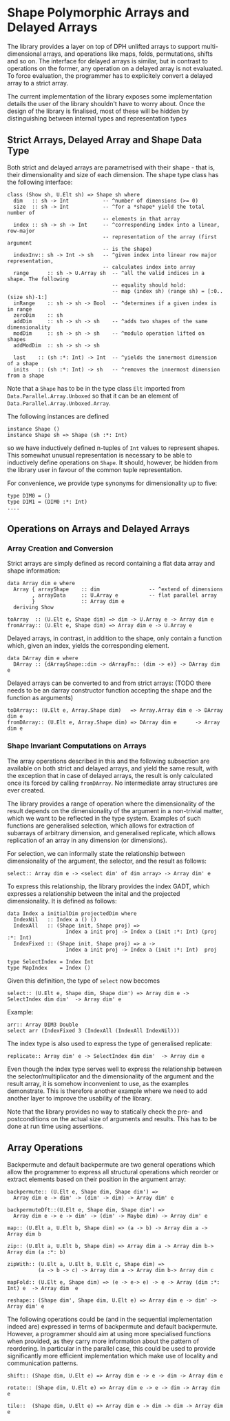 # Shape Polymorphic Arrays and Delayed Arrays



The library provides a layer on top of DPH unlifted arrays to support multi-dimensional arrays, and operations 
like maps, folds, permutations, shifts and so on. The interface for delayed arrays is similar, but in contrast 
to operations on the former, any operation on a delayed array is not evaluated. To force evaluation, the programmer
has to explicitely convert a delayed array to a strict array. 



The current implementation of the library exposes some implementation details the user of the library shouldn't 
have to worry about. Once the design of the library is finalised, most of these will be hidden by distinguishing 
between internal types and representation types


## Strict Arrays, Delayed Array and Shape Data Type



Both strict and delayed arrays are parametrised with their shape - that is, their dimensionality and size 
of each dimension. The shape type class has the following interface:


```wiki
class (Show sh, U.Elt sh) => Shape sh where
  dim   :: sh -> Int           -- ^number of dimensions (>= 0)
  size  :: sh -> Int           -- ^for a *shape* yield the total number of 
                               -- elements in that array
  index :: sh -> sh -> Int     -- ^corresponding index into a linear, row-major 
                               -- representation of the array (first argument
                               -- is the shape)
  indexInv:: sh -> Int -> sh   -- ^given index into linear row major representation,
                               -- calculates index into array
  range      :: sh -> U.Array sh  -- ^all the valid indices in a shape. The following
                                  -- equality should hold: 
                                  -- map (index sh) (range sh) = [:0..(size sh)-1:]
  inRange    :: sh -> sh -> Bool  -- ^determines if a given index is in range
  zeroDim    :: sh                
  addDim     :: sh -> sh -> sh    -- ^adds two shapes of the same dimensionality
  modDim     :: sh -> sh -> sh    -- ^modulo operation lifted on shapes
  addModDim  :: sh -> sh -> sh

  last    :: (sh :*: Int) -> Int  -- ^yields the innermost dimension of a shape
  inits   :: (sh :*: Int) -> sh   -- ^removes the innermost dimension from a shape
```


Note that a `Shape` has to be in the type class `Elt` imported from `Data.Parallel.Array.Unboxed` so 
that it can be an element of  `Data.Parallel.Array.Unboxed.Array`.



The following instances are defined


```wiki
instance Shape () 
instance Shape sh => Shape (sh :*: Int) 
```


so we have inductively defined n-tuples of `Int` values to represent shapes. This somewhat unusual representation
is necessary to be able to inductively define operations on `Shape`. It should, however, be hidden from the library
user in favour of the common tuple representation.



For convenience, we provide type synonyms for dimensionality up to five:


```wiki
type DIM0 = ()
type DIM1 = (DIM0 :*: Int)
....
```

## Operations on Arrays and Delayed Arrays


### Array Creation and Conversion



Strict arrays are simply defined as record containing a flat data array and shape information:


```wiki
data Array dim e where
  Array { arrayShape    :: dim                -- ^extend of dimensions
        , arrayData     :: U.Array e          -- flat parallel array
        }               :: Array dim e
  deriving Show

toArray  :: (U.Elt e, Shape dim) => dim -> U.Array e -> Array dim e
fromArray:: (U.Elt e, Shape dim) => Array dim e -> U.Array e 
```


Delayed arrays, in contrast, in addition to the shape, only contain a function which, given an index,
yields the corresponding element.


```wiki
data DArray dim e where 
  DArray :: {dArrayShape::dim -> dArrayFn:: (dim -> e)} -> DArray dim e
```


Delayed arrays can be converted to and from strict arrays:
(TODO there needs to be an darray constructor function accepting the shape and the function as arguments)


```wiki
toDArray:: (U.Elt e, Array.Shape dim)   => Array.Array dim e -> DArray dim e
fromDArray:: (U.Elt e, Array.Shape dim) => DArray dim e      -> Array dim e
```

### Shape Invariant Computations on Arrays



The array operations described in this and the following subsection
are available on both strict and delayed arrays, and yield the same
result, with the exception that in case of delayed arrays, the result
is only calculated once its forced by calling `fromDArray`. No
intermediate array structures are ever created.



The library provides a range of operation where the dimensionality of
the result depends on the dimensionality of the argument in a
non-trivial matter, which we want to be reflected in the type system. 
Examples of such functions are generalised selection, which allows for 
extraction of subarrays of arbitrary dimension, and generalised replicate,
which allows replication of an array in any dimension (or dimensions). 



For selection, we can informally state the relationship between dimensionality of
the argument, the selector, and the result as follows:


```wiki
select:: Array dim e -> <select dim' of dim array> -> Array dim' e
```


To express this relationship, the library provides the index GADT,
which expresses a relationship between the inital and the projected
dimensionality. It is defined as follows:


```wiki
data Index a initialDim projectedDim where
  IndexNil   :: Index a () ()
  IndexAll   :: (Shape init, Shape proj) =>      
                   Index a init proj -> Index a (init :*: Int) (proj :*: Int)
  IndexFixed :: (Shape init, Shape proj) => a -> 
                   Index a init proj -> Index a (init :*: Int)  proj

type SelectIndex = Index Int
type MapIndex    = Index ()
```


Given this definition, the type of `select` now becomes


```wiki
select:: (U.Elt e, Shape dim, Shape dim') => Array dim e -> SelectIndex dim dim'  -> Array dim' e
```


Example:


```wiki
arr:: Array DIM3 Double
select arr (IndexFixed 3 (IndexAll (IndexAll IndexNil)))
```


The index type is also used to express the type of generalised replicate:


```wiki
replicate:: Array dim' e -> SelectIndex dim dim'  -> Array dim e
```


Even though the index type serves well to express the relationship
between the selector/multiplicator and the dimensionality of the
argument and the result array, it is somehow inconvenient to use, as
the examples demonstrate. This is therefore another example where we
need to add another layer to improve the usability of the library. 



Note that the library provides no way to statically check the pre- and
postconditions on the actual size of arguments and results. This has
to be done at run time using assertions.


## Array Operations



   
Backpermute and default backpermute are two general operations which allow 
the programmer to express all structural operations which reorder or extract
elements based on their position in the argument array:


```wiki
backpermute:: (U.Elt e, Shape dim, Shape dim') => 
  Array dim e -> dim' -> (dim' -> dim) -> Array dim' e

backpermuteDft::(U.Elt e, Shape dim, Shape dim') => 
  Array dim e -> e -> dim' -> (dim' -> Maybe dim) -> Array dim' e
```

```wiki
map:: (U.Elt a, U.Elt b, Shape dim) => (a -> b) -> Array dim a -> Array dim b

zip:: (U.Elt a, U.Elt b, Shape dim) => Array dim a -> Array dim b-> Array dim (a :*: b)

zipWith:: (U.Elt a, U.Elt b, U.Elt c, Shape dim) => 
          (a -> b -> c) -> Array dim a -> Array dim b-> Array dim c

mapFold:: (U.Elt e, Shape dim) => (e -> e-> e) -> e -> Array (dim :*: Int) e  -> Array dim  e

reshape:: (Shape dim', Shape dim, U.Elt e) => Array dim e -> dim' -> Array dim' e
```


The following operations could be (and in the sequential implementation indeed are)  expressed
in terms of backpermute and default backpermute. However, a programmer should aim at using more
specialised functions when provided, as they carry more information about the pattern of reordering. 
In particular in the parallel case, this could be used to provide significantly more efficient 
implementation which make use of locality and communication patterns.


```wiki
shift:: (Shape dim, U.Elt e) => Array dim e -> e -> dim -> Array dim e

rotate:: (Shape dim, U.Elt e) => Array dim e -> e -> dim -> Array dim e

tile::  (Shape dim, U.Elt e) => Array dim e -> dim -> dim -> Array dim e
```